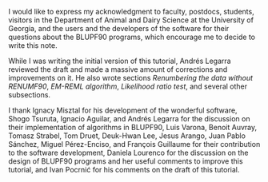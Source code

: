 I would like to express my acknowledgment to faculty, postdocs, students, visitors in the Department of Animal and Dairy Science at the University of Georgia, and the users and the developers of the software for their questions about the BLUPF90 programs, which encourage me to decide to write this note.

While I was writing the initial version of this tutorial, Andrés Legarra reviewed the draft and made a massive amount of corrections and improvements on it. He also wrote sections *Renumbering the data without RENUMF90*, *EM-REML algorithm*, *Likelihood ratio test*, and several other subsections.

I thank Ignacy Misztal for his development of the wonderful software, Shogo Tsuruta, Ignacio Aguilar, and Andrés Legarra for the discussion on their implementation of algorithms in BLUPF90,
Luis Varona, Benoit Auvray, Tomasz Strabel, Tom Druet, Deuk-Hwan Lee, Jesus Arango, Juan Pablo Sánchez, Miguel Pérez-Enciso, and François Guillaume for their contribution to the software development,
Daniela Lourenco for the discussion on the design of BLUPF90 programs and her useful comments to improve this tutorial,
and Ivan Pocrnić for his comments on the draft of this tutorial.
